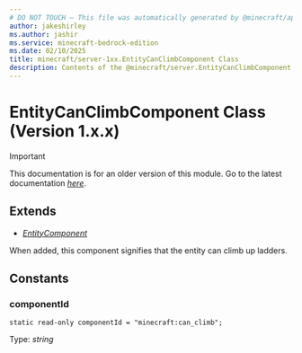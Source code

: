 ```yaml
---
# DO NOT TOUCH — This file was automatically generated by @minecraft/api-docs-generator, to report problems file an issue at https://github.com/Mojang/minecraft-scripting-libraries
author: jakeshirley
ms.author: jashir
ms.service: minecraft-bedrock-edition
ms.date: 02/10/2025
title: minecraft/server-1xx.EntityCanClimbComponent Class
description: Contents of the @minecraft/server.EntityCanClimbComponent class (Version 1.x.x).
---
```

# EntityCanClimbComponent Class (Version 1.x.x)

> [!IMPORTANT]
> This documentation is for an older version of this module. Go to the latest documentation [*here*](../../../scriptapi/minecraft/server/EntityCanClimbComponent.md).

## Extends
- [*EntityComponent*](EntityComponent.md)

When added, this component signifies that the entity can climb up ladders.

## Constants

### **componentId**
`static read-only componentId = "minecraft:can_climb";`

Type: *string*
